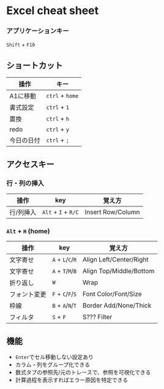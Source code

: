 # Excel cheat sheet

### アプリケーションキー

`Shift` + `F10`

## ショートカット

| 操作 | キー |
| -- | -- |
| A1に移動   | `ctrl` + `home` |
| 書式設定   | `ctrl` + `1`    |
| 置換       | `ctrl` + `h`    |
| redo       | `ctrl` + `y`    |
| 今日の日付 | `ctrl` + `;`    |

## アクセスキー

### 行・列の挿入

| 操作 | key | 覚え方 |
| -- | -- | -- |
| 行/列挿入    | `Alt` + `I` + `R/C`       | Insert Row/Column       |

### `Alt` + `H` (home)


| 操作 | key | 覚え方 |
| -- | -- | -- |
| 文字寄せ     | `A` + `L`/`C`/`R` | Align Left/Center/Right |
| 文字寄せ     | `A` + `T`/`M`/`B` | Align Top/Middle/Bottom |
| 折り返し     | `W`               | Wrap                    |
| フォント変更 | `F` + `C`/`F`/`S` | Font Color/Font/Size    |
| 枠線         | `B` + `A`/`N`/`T` | Border Add/None/Thick   |
| フィルタ     | `S` + `F`         | S??? Filter             |


## 機能

- `Enter`でセル移動しない設定あり
- カラム・列をグループ化できる
- 数式タブの参照先/元のトレースで、参照を可視化できる
- 計算過程を表示すればエラー原因を特定できる

